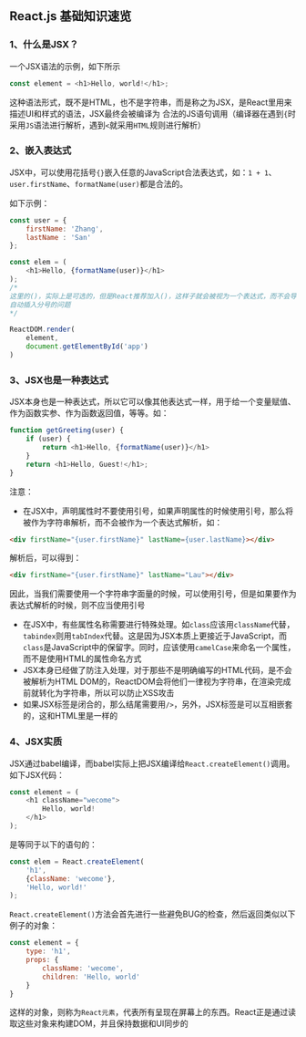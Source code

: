 ## React.js 基础知识速览
### 1、什么是JSX？
一个JSX语法的示例，如下所示
```js
const element = <h1>Hello, world!</h1>;
```
这种语法形式，既不是HTML，也不是字符串，而是称之为JSX，是React里用来描述UI和样式的语法，JSX最终会被编译为
合法的JS语句调用（编译器在遇到`{`时采用`JS`语法进行解析，遇到`<`就采用`HTML`规则进行解析）

### 2、嵌入表达式
JSX中，可以使用花括号`{}`嵌入任意的JavaScript合法表达式，如：`1 + 1`、`user.firstName`、`formatName(user)`都是合法的。

如下示例：
```js
const user = {
    firstName: 'Zhang',
    lastName : 'San'
};

const elem = (
    <h1>Hello, {formatName(user)}</h1>
);
/*
这里的()，实际上是可选的，但是React推荐加入()，这样子就会被视为一个表达式，而不会导致
自动插入分号的问题
*/

ReactDOM.render(
    element,
    document.getElementById('app')
)
```

### 3、JSX也是一种表达式
JSX本身也是一种表达式，所以它可以像其他表达式一样，用于给一个变量赋值、作为函数实参、作为函数返回值，等等。如：
```js
function getGreeting(user) {
    if (user) {
        return <h1>Hello, {formatName(user)}</h1>
    }
    return <h1>Hello, Guest!</h1>;
}
```
注意：
- 在JSX中，声明属性时不要使用引号，如果声明属性的时候使用引号，那么将被作为字符串解析，而不会被作为一个表达式解析，如：
```html
<div firstName="{user.firstName}" lastName={user.lastName}></div>
```
解析后，可以得到：
```html
<div firstName="{user.firstName}" lastName="Lau"></div>
```
因此，当我们需要使用一个字符串字面量的时候，可以使用引号，但是如果要作为表达式解析的时候，则不应当使用引号
- 在JSX中，有些属性名称需要进行特殊处理。如`class`应该用`className`代替，`tabindex`则用`tabIndex`代替。这是因为JSX本质上更接近于JavaScript，而`class`是JavaScript中的保留字。同时，应该使用`camelCase`来命名一个属性，而不是使用HTML的属性命名方式
- JSX本身已经做了防注入处理，对于那些不是明确编写的HTML代码，是不会被解析为HTML DOM的，ReactDOM会将他们一律视为字符串，在渲染完成前就转化为字符串，所以可以防止XSS攻击
- 如果JSX标签是闭合的，那么结尾需要用`/>`，另外，JSX标签是可以互相嵌套的，这和HTML里是一样的

### 4、JSX实质
JSX通过babel编译，而babel实际上把JSX编译给`React.createElement()`调用。如下JSX代码：
```js
const element = (
    <h1 className="wecome">
        Hello, world!
    </h1>
);
```
是等同于以下的语句的：
```js
const elem = React.createElement(
    'h1',
    {className: 'wecome'},
    'Hello, world!'
);
```
`React.createElement()`方法会首先进行一些避免BUG的检查，然后返回类似以下例子的对象：
```js
const element = {
    type: 'h1',
    props: {
        className: 'wecome',
        children: 'Hello, world'
    }
}
```
这样的对象，则称为`React元素`，代表所有呈现在屏幕上的东西。React正是通过读取这些对象来构建DOM，并且保持数据和UI同步的

